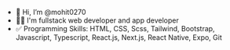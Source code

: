 - 👋 Hi, I’m @mohit0270
- ✌🏻 I'm fullstack web developer and app developer
- ✅ Programming Skills:
     HTML, CSS, Scss, Tailwind, Bootstrap, Javascript, Typescript, React.js, Next.js, React Native, Expo, Git

<!---
mohit27com/mohit27com is a ✨ special ✨ repository because its `README.md` (this file) appears on your GitHub profile.
You can click the Preview link to take a look at your changes.
--->
